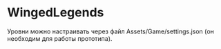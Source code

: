 # WingedLegends
 
Уровни можно настраивать через файл Assets/Game/settings.json (он необходим для работы прототипа).
